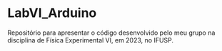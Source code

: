 # LabVI_Arduino
Repositório para apresentar o código desenvolvido pelo meu grupo na disciplina de Física Experimental VI, em 2023, no IFUSP.
